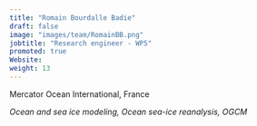 ```yaml
---
title: "Romain Bourdalle Badie"
draft: false
image: "images/team/RomainBB.png"
jobtitle: "Research engineer - WP5"
promoted: true
Website:
weight: 13
---
```


Mercator Ocean International, France

*Ocean and sea ice modeling, Ocean sea-ice reanalysis, OGCM*
